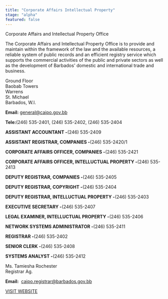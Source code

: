 ```yaml
---
title: "Corporate Affairs Intellectual Property"
stage: "alpha"
featured: false
---
```


Corporate Affairs and Intellectual Property Office

The Corporate Affairs and Intellectual Property Office is to provide and maintain within the framework of the law and the available resources, a reliable system of public records and an efficient registry service which supports the commercial activities of the public and private sectors as well as the development of Barbados' domestic and international trade and business.

Ground Floor  
Baobab Towers  
Warrens  
St. Michael  
Barbados, W.I.

**Email:** general@caipo.gov.bb

**Tele:**(246) 535-2401, (246) 535-2402, (246) 535-2404

**ASSISTANT ACCOUNTANT -**(246) 535-2409

**ASSISTANT REGISTRAR, COMPANIES -**(246) 535-2420/1

**CORPORATE AFFAIRS OFFICER, COMPANIES -**(246) 535-2421

**CORPORATE AFFAIRS OFFICER, INTELLUCTUAL PROPERTY -**(246) 535-2413

**DEPUTY REGISTRAR, COMPANIES -**(246) 535-2405

**DEPUTY REGISTRAR, COPYRIGHT -**(246) 535-2404

**DEPUTY REGISTRAR, INTELLUCTUAL PROPERTY -**(246) 535-2403

**EXECUTIVE SECRETARY -**(246) 535-2407

**LEGAL EXAMINER, INTELLUCTUAL PROPERTY -**(246) 535-2406

**NETWORK SYSTEMS ADMINISTRATOR -**(246) 535-2411

**REGISTRAR -**(246) 535-2402

**SENIOR CLERK -**(246) 535-2408

**SYSTEMS ANALYST -**(246) 535-2412

Ms. Tamiesha Rochester  
Registrar Ag.

**Email:**  caipo.registrar@barbados.gov.bb

[VISIT WEBSITE](http://www.caipo.gov.bb/site/index.php)